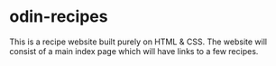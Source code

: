 # odin-recipes
This is a recipe website built purely on HTML & CSS.
The website will consist of a main index page which will have links to a few recipes.